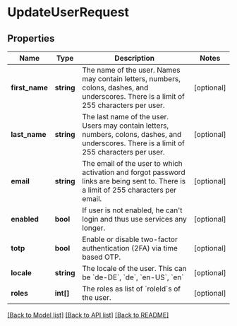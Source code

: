 # UpdateUserRequest

## Properties
Name | Type | Description | Notes
------------ | ------------- | ------------- | -------------
**first_name** | **string** | The name of the user. Names may contain letters, numbers, colons, dashes, and underscores. There is a limit of 255 characters per user. | [optional] 
**last_name** | **string** | The last name of the user. Users may contain letters, numbers, colons, dashes, and underscores. There is a limit of 255 characters per user. | [optional] 
**email** | **string** | The email of the user to which activation and forgot password links are being sent to. There is a limit of 255 characters per email. | [optional] 
**enabled** | **bool** | If user is not enabled, he can&#x27;t login and thus use services any longer. | [optional] 
**totp** | **bool** | Enable or disable two-factor authentication (2FA) via time based OTP. | [optional] 
**locale** | **string** | The locale of the user. This can be &#x60;de-DE&#x60;, &#x60;de&#x60;, &#x60;en-US&#x60;, &#x60;en&#x60; | [optional] 
**roles** | **int[]** | The roles as list of &#x60;roleId&#x60;s of the user. | [optional] 

[[Back to Model list]](../../README.md#documentation-for-models) [[Back to API list]](../../README.md#documentation-for-api-endpoints) [[Back to README]](../../README.md)

